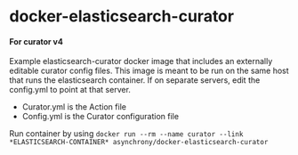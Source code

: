 # docker-elasticsearch-curator
#### For curator v4
Example elasticsearch-curator docker image that includes an externally editable curator config files. This image is meant to be run on the same host that runs the elasticsearch container. If on separate servers, edit the config.yml to point at that server.

- Curator.yml is the Action file
- Config.yml is the Curator configuration file

Run container by using `docker run --rm --name curator --link *ELASTICSEARCH-CONTAINER* asynchrony/docker-elasticsearch-curator`



